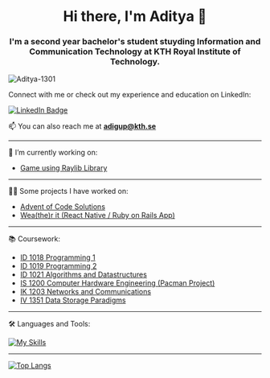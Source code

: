 <h1 align="center"> Hi there, I'm Aditya 👋 </h1>

<h3 align="center"> I'm a second year bachelor's student stuyding Information and Communication Technology at KTH Royal Institute of Technology.</h3>

<p align="left"> <img src="https://komarev.com/ghpvc/?username=Aditya-1301&label=Profile%20views&color=6d0075&style=plastic" alt="Aditya-1301" /> </p>

Connect with me or check out my experience and education on LinkedIn:
<div id="badges">
  <a href="https://www.linkedin.com/in/aditya-gupta-29b9b4241/">
    <img src="https://img.shields.io/badge/LinkedIn-blue?style=for-the-badge&logo=linkedin&logoColor=white" alt="LinkedIn Badge"/>
  </a>
<div align="center">
</div>

 📫 You can also reach me at **adigup@kth.se**

---


🔭 I’m currently working on:

- [ Game using Raylib Library ](https://github.com/Aditya-1301/LightGame)
  

---
  

👨‍💻 Some projects I have worked on:

- [ Advent of Code Solutions ](https://github.com/Aditya-1301/Advent-Of-Code)
- [Wea(the)r it (React Native / Ruby on Rails App)](https://github.com/SierraWeatherApp)

---

:books: Coursework:

- [ ID 1018 Programming 1 ](https://github.com/Aditya-1301/ID1018-Programming-1)
- [ ID 1019 Programming 2 ](https://github.com/Aditya-1301/ID_1019_Programming_2_Assignments)
- [ ID 1021 Algorithms and Datastructures ](https://github.com/Aditya-1301/Algorithms-and-Data-Structures-ID1021)
- [ IS 1200 Computer Hardware Engineering (Pacman Project)](https://github.com/Aditya-1301/IS1200-Pacman-Project)
- [ IK 1203 Networks and Communications ](https://github.com/Aditya-1301/IK1203-Networks-and-Communications-Socket-Programming)
- [ IV 1351 Data Storage Paradigms ](https://github.com/Aditya-1301/IV1351-Datastorage-Paradigms)

---
  
:hammer_and_wrench: Languages and Tools:

[![My Skills](https://skillicons.dev/icons?i=py,c,java,elixir,latex,html,css,js,cpp,rails,tensorflow,react,postgres,md,git,processing&perline=8)](https://skillicons.dev)

---

<!-- [![Anurag's GitHub stats](https://github-readme-stats.vercel.app/api?username=Aditya-1301&count_private=true&theme=radical)](https://github.com/anuraghazra/github-readme-stats) -->
  
[![Top Langs](https://github-readme-stats.vercel.app/api/top-langs/?username=Aditya-1301&layout=compact&theme=radical)](https://github.com/anuraghazra/github-readme-stats)


<!--
**Aditya-1301/Aditya-1301** is a ✨ _special_ ✨ repository because its `README.md` (this file) appears on your GitHub profile.

Here are some ideas to get you started:


- 🌱 I’m currently learning ...
- 👯 I’m looking to collaborate on ...
- 🤔 I’m looking for help with ...
- 💬 Ask me about ...
- 📫 How to reach me: ...
- 😄 Pronouns: ...
- ⚡ Fun fact: ...
-->
